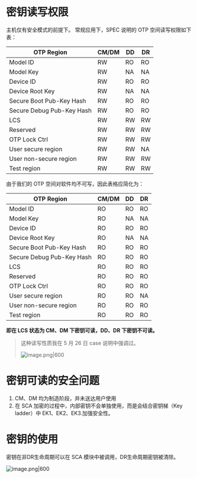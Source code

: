 # 密钥读写权限

主机仅有安全模式的前提下。
常规应用下，SPEC 说明的 OTP 空间读写权限如下表：

| OTP Region                | CM/DM | DD  | DR  |
| ------------------------- | ----- | --- | --- |
| Model ID                  | RW    | RO  | RO  |
| Model Key                 | RW    | NA  | NA  |
| Device ID                 | RW    | RO  | RO  |
| Device Root Key           | RW    | NA  | NA  |
| Secure Boot Pub-Key Hash  | RW    | RO  | RO  |
| Secure Debug Pub-Key Hash | RW    | RO  | RO  |
| LCS                       | RW    | RW  | RW  |
| Reserved                  | RW    | RW  | RW  |
| OTP Lock Ctrl             | RW    | RW  | RW  |
| User secure region        | RW    | RW  | NA  |
| User non-secure region    | RW    | RW  | RW  |
| Test region               | RW    | RW  | RW  |

由于我们的 OTP 空间对软件均不可写，因此表格应简化为：

| OTP Region                | CM/DM | DD  | DR  |
| ------------------------- | ----- | --- | --- |
| Model ID                  | RO    | RO  | RO  |
| Model Key                 | RO    | NA  | NA  |
| Device ID                 | RO    | RO  | RO  |
| Device Root Key           | RO    | NA  | NA  |
| Secure Boot Pub-Key Hash  | RO    | RO  | RO  |
| Secure Debug Pub-Key Hash | RO    | RO  | RO  |
| LCS                       | RO    | RO  | RO  |
| Reserved                  | RO    | RO  | RO  |
| OTP Lock Ctrl             | RO    | RO  | RO  |
| User secure region        | RO    | RO  | NA  |
| User non-secure region    | RO    | RO  | RO  |
| Test region               | RO    | RO  | RO  |

**即在 LCS 状态为 CM、DM 下密钥可读，DD、DR 下密钥不可读。**

> 这种读写性质我在 5 月 26 日 case 说明中强调过。
>
> ![image.png|600](https://lincx-img.oss-cn-shanghai.aliyuncs.com/img/20250619094003157.png)

# 密钥可读的安全问题

1. CM、DM 均为制造阶段，并未送达用户使用
2. 在 SCA 加密的过程中，内部密钥不会单独使用，而是会结合密钥梯（Key ladder）中 EK1、EK2、EK3.加强安全性。

# 密钥的使用

密钥在非DR生命周期可以在 SCA 模块中被调用，DR生命周期密钥被清除。

![image.png|600](https://lincx-img.oss-cn-shanghai.aliyuncs.com/img/20250619095301618.png)
